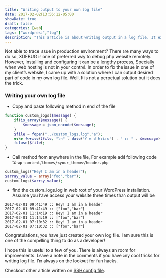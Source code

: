 ```yaml
---
title: "Writing output to your own log file"
date: 2017-02-02T13:56:12-05:00
showDate: true
draft: false
categories: [web]
tags: ["wordpress","log"]
description: "This article is about writing output in a log file. It explains how to create a log file in php where one can log desired part of code."
---
```


Not able to trace issue in production environment? There are many ways to do so, XDEBUG is one of preferred way to debug php website remotely. However, installing and configuring it can be a lengthy process, Specially when web hosting is not in your control. In order to fix the issue in one of my client’s website, I came up with a solution where I can output desired part of code in my own log file. Well, It is not a perpetual solution but it does the trick.

### Writing your own log file
    
- Copy and paste following method in end of the file

```php
function custom_logs($message) { 
    if(is_array($message)) { 
        $message = json_encode($message); 
    } 
    $file = fopen("../custom_logs.log","a"); 
    echo fwrite($file, "\n" . date('Y-m-d h:i:s') . " :: " . $message); 
    fclose($file); 
}
```

- Call method from anywhere in the file, For example add following code to `wp-content/themes/<your_theme>/header.php`

```php
custom_logs("Hey! I am in a header");
$array_value = array("foo","bar");
custom_logs($array_value);
```

- find the custom_logs.log in web root of your WordPress installation. Assume you have access your website three times than output will be

```composer log
2017-02-01 09:41:49 :: Hey! I am in a header
2017-02-01 09:41:49 :: ["foo","bar"]
2017-02-01 11:14:19 :: Hey! I am in a header
2017-02-01 11:14:19 :: ["foo","bar"]
2017-02-01 07:10:32 :: Hey! I am in a header
2017-02-01 07:10:32 :: ["foo","bar"]
```

Congratulations, you have just created your own log file. I am sure this is one of the compelling thing to do as a developer!

I hope this is useful to a few of you. There is always an room for improvements. Leave a note in the comments if you have any cool tricks for writing log file. I’m always on the lookout for fun hacks.

Checkout other article written on [SSH config file](/posts/ssh-config-file-rescue/).